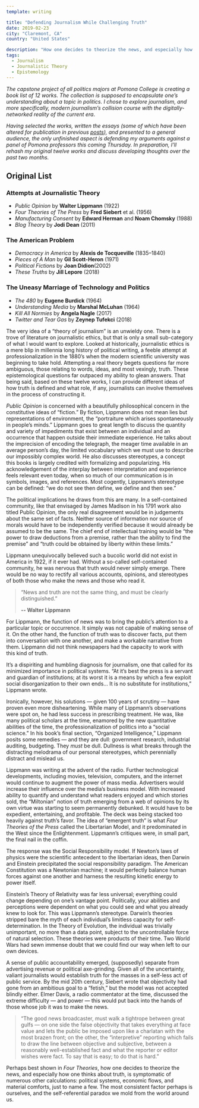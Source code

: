 ```yaml
---
template: writing

title: "Defending Journalism While Challenging Truth"
date: 2019-02-23
city: "Claremont, CA"
country: "United States"

description: "How one decides to theorize the news, and especially how one thinks about truth, is symptomatic of numerous other calculations: political systems, economic flows, and material comforts. The most consistent factor is ourselves, and the self-referential paradox we mold from the world around us."
tags:
  - Journalism
  - Journalistic Theory
  - Epistemology
---
```


_The capstone project of all politics majors at Pomona College is creating a book list of 12 works. The collection is supposed to encapsulate one’s understanding about a topic in politics. I chose to explore journalism, and more specifically, modern journalism’s collision course with the digitally-networked reality of the current era_.

_Having selected the works, written the essays (some of which have been altered for publication in previous [posts](https://medium.com/@elibenton/post-truth-journalism-fits-a-post-technology-america-ef841b471ad)), and presented to a general audience, the only unfinished aspect is defending my arguments against a panel of Pomona professors this coming Thursday. In preparation, I’ll rehash my original twelve works and discuss developing thoughts over the past two months._

## Original List

### Attempts at Journalistic Theory

- _Public Opinion_ by **Walter Lippmann** (1922)
- _Four Theories of The Press_ by **Fred Siebert** et al. (1956)
- _Manufacturing Consent_ by **Edward Herman** and **Noam Chomsky** (1988)
- _Blog Theory_ by **Jodi Dean** (2011)

### The American Problem

- _Democracy in America_ by **Alexis de Tocqueville** (1835–1840)
- _Pieces of A Man_ by **Gil Scott-Heron** (1971)
- _Political Fictions_ by **Joan Didion**(2002)
- _These Truths_ by **Jill Lepore** (2018)

### The Uneasy Marriage of Technology and Politics

- _The 480_ by **Eugene Burdick** (1964)
- _Understanding Media_ by **Marshal McLuhan** (1964)
- _Kill All Normies_ by **Angela Nagle** (2017)
- _Twitter and Tear Gas_ by **Zeynep Tufekci** (2018)

The very idea of a “theory of journalism” is an unwieldy one. There is a trove of literature on journalistic ethics, but that is only a small sub-category of what I would want to explore. Looked at historically, journalistic ethics is a mere blip in millennia long history of political writing, a feeble attempt at professionalization in the 1880’s when the modern scientific university was beginning to take hold. Attempting a real theory begets questions far more ambiguous, those relating to words, ideas, and most vexingly, truth. These epistemological questions far outpaced my ability to glean answers. That being said, based on these twelve works, I can provide different ideas of how truth is defined and what role, if any, journalists can involve themselves in the process of constructing it.

_Public Opinion_ is concerned with a beautifully philosophical concern in the constitutive ideas of “fiction.” By fiction, Lippmann does not mean lies but representations of environment, the “portraiture which arises spontaneously in people’s minds.” Lippmann goes to great length to discuss the quantity and variety of impediments that exist between an individual and an occurrence that happen outside their immediate experience. He talks about the imprecision of encoding the telegraph, the meager time available in an average person’s day, the limited vocabulary which we must use to describe our impossibly complex world. He also discusses stereotypes, a concept this books is largely credited with formalizing and popularizing. His acknowledgement of the interplay between interpretation and experience feels relevant even today, when so much of our communication is in symbols, images, and references. Most cogently, Lippmann’s stereotype can be defined: “we do not see then define, we define and then see.”

The political implications he draws from this are many. In a self-contained community, like that envisaged by James Madison in his 1791 work also titled Public Opinion, the only real disagreement would be in judgements about the same set of facts. Neither source of information nor source of morals would have to be independently verified because it would already be assumed to be the same. The chief end of intellectual training would be “the power to draw deductions from a premise, rather than the ability to find the premise” and “truth could be obtained by liberty within these limits.”

Lippmann unequivocally believed such a bucolic world did not exist in America in 1922, if it ever had. Without a so-called self-contained community, he was nervous that truth would never simply emerge. There would be no way to rectify all various accounts, opinions, and stereotypes of both those who make the news and those who read it.

> “News and truth are not the same thing, and must be clearly distinguished.”
>
> **-- Walter Lippmann**

For Lippmann, the function of news was to bring the public’s attention to a particular topic or occurrence. It simply was not capable of making sense of it. On the other hand, the function of truth was to discover facts, put them into conversation with one another, and make a workable narrative from them. Lippmann did not think newspapers had the capacity to work with this kind of truth.

It’s a dispiriting and humbling diagnosis for journalism, one that called for its minimized importance in political systems. “At it’s best the press is a servant and guardian of institutions; at its worst it is a means by which a few exploit social disorganization to their own ends… It is no substitute for institutions,” Lippmann wrote.

Ironically, however, his solutions — given 100 years of scrutiny — have proven even more disheartening. While many of Lippmann’s observations were spot on, he had less success in prescribing treatment. He was, like many political scholars at the time, enamored by the new quantitative abilities of the time, the professionalization of politics into a “social science.” In his book’s final section, “Organized Intelligence,” Lippmann posits some remedies — and they are dull: government research, industrial auditing, budgeting. They _must_ be dull. Dullness is what breaks through the distracting melodrama of our personal stereotypes, which perennially distract and mislead us.

Lippmann was writing at the advent of the radio. Further technological developments, including movies, television, computers, and the internet would continue to augment the power of mass media. Advertisers would increase their influence over the media’s business model. With increased ability to quantify and understand what readers enjoyed and which stories sold, the “Miltonian” notion of truth emerging from a web of opinions by its own virtue was starting to seem permanently debunked. It would have to be expedient, entertaining, and profitable. The deck was being stacked too heavily against truth’s favor. The idea of “emergent truth” is what _Four Theories of the Press_ called the Libertarian Model, and it predominated in the West since the Enlightenment. Lippmann’s critiques were, in small part, the final nail in the coffin.

The response was the Social Responsibility model. If Newton’s laws of physics were the scientific antecedent to the libertarian ideas, then Darwin and Einstein precipitated the social responsibility paradigm. The American Constitution was a Newtonian machine; it would perfectly balance human forces against one another and harness the resulting kinetic energy to power itself.

Einstein’s Theory of Relativity was far less universal; everything could change depending on one’s vantage point. Politically, your abilities and perceptions were dependent on what you could see and what you already knew to look for. This was Lippmann’s stereotype. Darwin’s theories stripped bare the myth of each individual’s limitless capacity for self-determination. In the Theory of Evolution, the individual was trivially unimportant, no more than a data point, subject to the uncontrollable force of natural selection. These theories were products of their time. Two World Wars had sewn immense doubt that we could find our way when left to our own devices.

A sense of public accountability emerged, (supposedly) separate from advertising revenue or political axe-grinding. Given all of the uncertainty, valiant journalists would establish truth for the masses in a self-less act of public service. By the mid 20th century, Siebert wrote that objectivity had gone from an ambitious goal to a “fetish,” but the model was not accepted blindly either. Elmer Davis, a radio commentator at the time, discussed the extreme difficulty — and power — this would put back into the hands of those whose job it was to make the news.

> “The good news broadcaster, must walk a tightrope between great gulfs — on one side the false objectivity that takes everything at face value and lets the public be imposed upon like a charlatan with the most brazen front; on the other, the “interpretive” reporting which fails to draw the line between objective and subjective, between a reasonably well-established fact and what the reporter or editor wishes were fact. To say that is easy; to do that is hard.”

Perhaps best shown in _Four Theories_, how one decides to theorize the news, and especially how one thinks about truth, is symptomatic of numerous other calculations: political systems, economic flows, and material comforts, just to name a few. The most consistent factor perhaps is ourselves, and the self-referential paradox we mold from the world around us.

